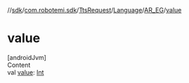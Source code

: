 //[sdk](../../../../../index.md)/[com.robotemi.sdk](../../../index.md)/[TtsRequest](../../index.md)/[Language](../index.md)/[AR_EG](index.md)/[value](value.md)



# value  
[androidJvm]  
Content  
val [value](value.md): [Int](https://kotlinlang.org/api/latest/jvm/stdlib/kotlin/-int/index.html)  



